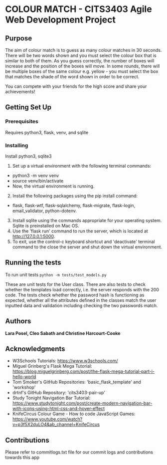# COLOUR MATCH - CITS3403 Agile Web Development Project

## Purpose 

The aim of colour match is to guess as many colour matches in 30 seconds. There will be two words shown and you must select the colour box that is similar to both of them. As you guess correctly, the number of boxes will increase and the position of the boxes will move. In some rounds, there will be multiple boxes of the same colour e.g. yellow - you must select the box that matches the shade of the word shown in order to be correct. 

You can compete with your friends for the high score and share your achievements!

## Getting Set Up


### Prerequisites

Requires python3, flask, venv, and sqlite

### Installing

Install python3, sqlite3

1. Set up a virtual environment with the following terminal commands:
 - python3 -m venv venv
 - source venv/bin/activate
 - Now, the virtual environment is running. 
2. Install the following packages using the pip install command: 
 - flask, flask-wtf, flask-sqlalchemy, flask-migrate, flask-login, email_validator, python-dotenv. 
3. Install sqlite using the commands appropriate for your operating system. Sqlite is preinstalled on Mac OS.  
4. Use the 'flask run' command to run the server, which is located at http://127.0.0.1:5000. 
5. To exit, use the control-c keyboard shortcut and 'deactivate' terminal command to the close the server and shut down the virtual environment. 

## Running the tests

To run unit tests
`python -m tests/test_models.py`

These are unit tests for the User class. There are also tests to check whether the templates load correctly, i.e. the server responds with the 200 code. The tests check whether the password hash is functioning as expected, whether all the attributes defined in the classes match the user inputted data and validation including checking the two passwords match. 

## Authors

**Lara Posel, Cleo Sabath and Christine Harcourt-Cooke**

## Acknowledgments
-  W3Schools Tutorials: https://www.w3schools.com/ 
- Miguel Grinberg's Flask Mega Tutorial: https://blog.miguelgrinberg.com/post/the-flask-mega-tutorial-part-i-hello-world 
- Tom Smoker's GitHub Repositories: 'basic_flask_template' and 'workshop' 
- drtnf's GitHub Repository: 'cits3403-pair-up' 
- Study Tonight Navigation Bar Tutorial: https://www.studytonight.com/post/create-modern-navigation-bar-with-icons-using-html-css-and-hover-effect 
- KnifeCircus Colour Game - How to code JavaScript Games: https://www.youtube.com/watch?v=p3f5X2duLO4&ab_channel=KnifeCircus 



## Contributions 

Please refer to commitlogs.txt file for our commit logs and contributions towards this app
